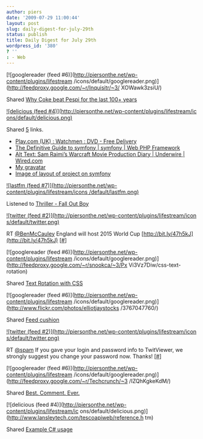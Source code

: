 ```yaml
---
author: piers
date: '2009-07-29 11:00:44'
layout: post
slug: daily-digest-for-july-29th
status: publish
title: Daily Digest for July 29th
wordpress_id: '380'
? ''
: - Web
---
```


[![googlereader (feed #6)](http://piersonthe.net/wp-content/plugins/lifestream
/icons/default/googlereader.png)](http://feedproxy.google.com/~r/Inquisitr/~3/
XOWawk3zsiU/)

Shared [Why Coke beat Pespi for the last 100+
years](http://feedproxy.google.com/~r/Inquisitr/~3/XOWawk3zsiU/)

[![delicious (feed #4)](http://piersonthe.net/wp-content/plugins/lifestream/ic
ons/default/delicious.png)](http://del.icio.us/piersk)

Shared [5](void(0);) links.

  * [Play.com (UK) : Watchmen : DVD - Free Delivery](http://www.play.com/DVD/DVD/4-/9768650/Watchmen/Product.html)
  * [The Definitive Guide to symfony | symfony | Web PHP Framework](http://www.symfony-project.org/book/1_2/)
  * [Alt Text: Sam Raimi’s Warcraft Movie Production Diary | Underwire | Wired.com](http://www.wired.com/underwire/2009/07/alt-text-warcraft/)
  * [My gravatar](http://www.gravatar.com/avatar.php?gravatar_id=116050a9a4db645c4e9207630e65f13c)
  * [Image of layout of project on symfony](http://www.symfony-project.org/images/book/1_2/F0203.png)

[![lastfm (feed #7)](http://piersonthe.net/wp-content/plugins/lifestream/icons
/default/lastfm.png)](http://www.last.fm/music/Fall+Out+Boy/_/Thriller)

Listened to [Thriller - Fall Out
Boy](http://www.last.fm/music/Fall+Out+Boy/_/Thriller)

[![twitter (feed #2)](http://piersonthe.net/wp-content/plugins/lifestream/icon
s/default/twitter.png)](http://twitter.com/pierskarsenbarg/statuses/2892720547
)

RT [@BenMcCauley](http://www.twitter.com/BenMcCauley) England will host 2015
World Cup [http://bit.ly/47h5kJ](http://bit.ly/47h5kJ)
[[#](http://twitter.com/pierskarsenbarg/statuses/2892720547)]

[![googlereader (feed #6)](http://piersonthe.net/wp-content/plugins/lifestream
/icons/default/googlereader.png)](http://feedproxy.google.com/~r/snookca/~3/Px
Vi3Vz7Diw/css-text-rotation)

Shared [Text Rotation with
CSS](http://feedproxy.google.com/~r/snookca/~3/PxVi3Vz7Diw/css-text-rotation)

[![googlereader (feed #6)](http://piersonthe.net/wp-content/plugins/lifestream
/icons/default/googlereader.png)](http://www.flickr.com/photos/elliotjaystocks
/3767047760/)

Shared [Feed
cushion](http://www.flickr.com/photos/elliotjaystocks/3767047760/)

[![twitter (feed #2)](http://piersonthe.net/wp-content/plugins/lifestream/icon
s/default/twitter.png)](http://twitter.com/pierskarsenbarg/statuses/2897488676
)

RT [@spam](http://www.twitter.com/spam) If you gave your login and password
info to TwitViewer, we strongly suggest you change your password now. Thanks!
[[#](http://twitter.com/pierskarsenbarg/statuses/2897488676)]

[![googlereader (feed #6)](http://piersonthe.net/wp-content/plugins/lifestream
/icons/default/googlereader.png)](http://feedproxy.google.com/~r/Techcrunch/~3
/IZQhKgkeKdM/)

Shared [Best. Comment.
Ever.](http://feedproxy.google.com/~r/Techcrunch/~3/IZQhKgkeKdM/)

[![delicious (feed #4)](http://piersonthe.net/wp-content/plugins/lifestream/ic
ons/default/delicious.png)](http://www.lansleytech.com/tescoapiweb/reference.h
tm)

Shared [Example C#
usage](http://www.lansleytech.com/tescoapiweb/reference.htm)

